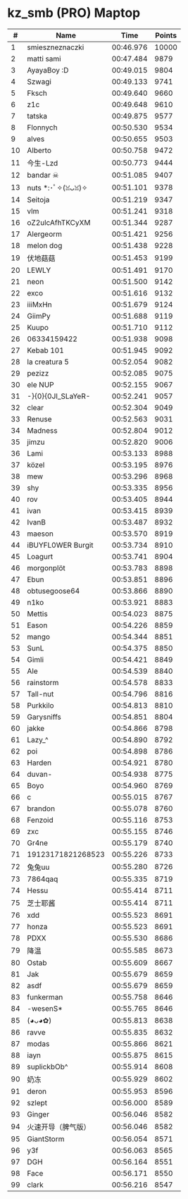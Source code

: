 # kz_smb (PRO) Maptop

|  # | Name | Time | Points |
|-------------- | -------------- | -------------- | -------------- | 
| 1 | smieszneznaczki | 00:46.976 | 10000 | 
| 2 | matti sami | 00:47.484 | 9879 | 
| 3 | AyayaBoy :D | 00:49.015 | 9804 | 
| 4 | Szwagi | 00:49.133 | 9741 | 
| 5 | Fksch | 00:49.640 | 9660 | 
| 6 | z1c | 00:49.648 | 9610 | 
| 7 | tatska | 00:49.875 | 9577 | 
| 8 | Flonnych | 00:50.530 | 9534 | 
| 9 | alves | 00:50.655 | 9503 | 
| 10 | Alberto | 00:50.758 | 9472 | 
| 11 | 今生-Lzd | 00:50.773 | 9444 | 
| 12 | bandar ☠ | 00:51.085 | 9407 | 
| 13 | nuts *:･ﾟ✧(ꈍᴗꈍ)✧ | 00:51.101 | 9378 | 
| 14 | Seitoja | 00:51.219 | 9347 | 
| 15 | vlm | 00:51.241 | 9318 | 
| 16 | oZ2ulcAfhTKCyXM | 00:51.344 | 9287 | 
| 17 | Alergeorm | 00:51.421 | 9256 | 
| 18 | melon dog | 00:51.438 | 9228 | 
| 19 | 伏地菇菇 | 00:51.453 | 9199 | 
| 20 | LEWLY | 00:51.491 | 9170 | 
| 21 | neon | 00:51.500 | 9142 | 
| 22 | exco | 00:51.616 | 9132 | 
| 23 | iiiMxHn | 00:51.679 | 9124 | 
| 24 | GiimPy | 00:51.688 | 9119 | 
| 25 | Kuupo | 00:51.710 | 9112 | 
| 26 | 06334159422 | 00:51.938 | 9098 | 
| 27 | Kebab 101 | 00:51.945 | 9092 | 
| 28 | la creatura 5 | 00:52.054 | 9082 | 
| 29 | pezizz | 00:52.085 | 9075 | 
| 30 | ele NUP | 00:52.155 | 9067 | 
| 31 | -}{0}{0JI_SLaYeR- | 00:52.241 | 9057 | 
| 32 | clear | 00:52.304 | 9049 | 
| 33 | Renuse | 00:52.563 | 9031 | 
| 34 | Madness | 00:52.804 | 9012 | 
| 35 | jimzu | 00:52.820 | 9006 | 
| 36 | Lami | 00:53.133 | 8988 | 
| 37 | közel | 00:53.195 | 8976 | 
| 38 | mew | 00:53.296 | 8968 | 
| 39 | shy | 00:53.335 | 8956 | 
| 40 | rov | 00:53.405 | 8944 | 
| 41 | ivan | 00:53.415 | 8939 | 
| 42 | IvanB | 00:53.487 | 8932 | 
| 43 | maeson | 00:53.570 | 8919 | 
| 44 | iBUYFL0WER Burgit | 00:53.734 | 8910 | 
| 45 | Loagurt | 00:53.741 | 8904 | 
| 46 | morgonplöt | 00:53.783 | 8898 | 
| 47 | Ebun | 00:53.851 | 8896 | 
| 48 | obtusegoose64 | 00:53.866 | 8890 | 
| 49 | n1ko | 00:53.921 | 8883 | 
| 50 | Mettis | 00:54.023 | 8875 | 
| 51 | Eason | 00:54.226 | 8859 | 
| 52 | mango | 00:54.344 | 8851 | 
| 53 | SunL | 00:54.375 | 8850 | 
| 54 | Gimli | 00:54.421 | 8849 | 
| 55 | Ale | 00:54.539 | 8840 | 
| 56 | rainstorm | 00:54.578 | 8833 | 
| 57 | Tall-nut | 00:54.796 | 8816 | 
| 58 | Purkkilo | 00:54.813 | 8810 | 
| 59 | Garysniffs | 00:54.851 | 8804 | 
| 60 | jakke | 00:54.866 | 8798 | 
| 61 | Lazy_^ | 00:54.890 | 8792 | 
| 62 | poi | 00:54.898 | 8786 | 
| 63 | Harden | 00:54.921 | 8780 | 
| 64 | duvan- | 00:54.938 | 8775 | 
| 65 | Boyo | 00:54.960 | 8769 | 
| 66 | c | 00:55.015 | 8767 | 
| 67 | brandon | 00:55.078 | 8760 | 
| 68 | Fenzoid | 00:55.116 | 8753 | 
| 69 | zxc | 00:55.155 | 8746 | 
| 70 | Gr4ne | 00:55.179 | 8740 | 
| 71 | 19123171821268523 | 00:55.226 | 8733 | 
| 72 | 兔兔uu | 00:55.280 | 8726 | 
| 73 | 7864qaq | 00:55.335 | 8719 | 
| 74 | Hessu | 00:55.414 | 8711 | 
| 75 | 芝士耶酱 | 00:55.414 | 8711 | 
| 76 | xdd | 00:55.523 | 8691 | 
| 77 | honza | 00:55.523 | 8691 | 
| 78 | PDXX | 00:55.530 | 8686 | 
| 79 | 降温 | 00:55.585 | 8673 | 
| 80 | Ostab | 00:55.609 | 8667 | 
| 81 | Jak | 00:55.679 | 8659 | 
| 82 | asdf | 00:55.679 | 8659 | 
| 83 | funkerman | 00:55.758 | 8646 | 
| 84 | -wesenS* | 00:55.765 | 8646 | 
| 85 | (◕ᴗ◕✿) | 00:55.813 | 8638 | 
| 86 | ravve | 00:55.835 | 8632 | 
| 87 | modas | 00:55.866 | 8621 | 
| 88 | iayn | 00:55.875 | 8615 | 
| 89 | suplickbOb^ | 00:55.914 | 8608 | 
| 90 | 奶冻 | 00:55.929 | 8602 | 
| 91 | deron | 00:55.953 | 8596 | 
| 92 | szlept | 00:56.000 | 8589 | 
| 93 | Ginger | 00:56.046 | 8582 | 
| 94 | 火速开导（脾气版） | 00:56.046 | 8582 | 
| 95 | GiantStorm | 00:56.054 | 8571 | 
| 96 | y3f | 00:56.063 | 8565 | 
| 97 | DGH | 00:56.164 | 8551 | 
| 98 | Face | 00:56.171 | 8550 | 
| 99 | clark | 00:56.216 | 8547 | 

